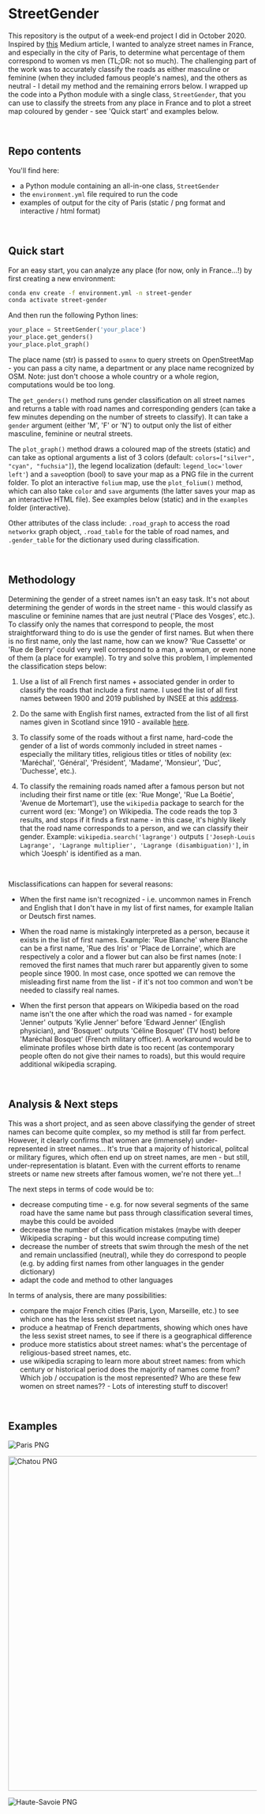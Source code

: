# StreetGender

This repository is the output of a week-end project I did in October 2020. Inspired by [this](https://towardsdatascience.com/what-can-analysing-more-than-2-million-street-names-reveal-c94be585759?gi=dd685ebcf5c5) Medium article, I wanted to analyze street names in France, and especially in the city of Paris, to determine what percentage of them correspond to women vs men (TL;DR: not so much). The challenging part of the work was to accurately classify the roads as either masculine or feminine (when they included famous people's names), and the others as neutral - I detail my method and the remaining errors below. I wrapped up the code into a Python module with a single class, `StreetGender`, that you can use to classify the streets from any place in France and to plot a street map coloured by gender - see 'Quick start' and examples below.

<br>

## Repo contents

You'll find here:
- a Python module containing an all-in-one class, `StreetGender`
- the `environment.yml` file required to run the code
- examples of output for the city of Paris (static / png format and interactive / html format)

<br>

## Quick start

For an easy start, you can analyze any place (for now, only in France...!) by first creating a new environment:

```bash
conda env create -f environment.yml -n street-gender
conda activate street-gender
```

And then run the following Python lines:

```python
your_place = StreetGender('your_place')
your_place.get_genders()
your_place.plot_graph()
```

The place name (str) is passed to `osmnx` to query streets on OpenStreetMap - you can pass a city name, a department or any place name recognized by OSM. Note: just don't choose a whole country or a whole region, computations would be too long.

The `get_genders()` method runs gender classification on all street names and returns a table with road names and corresponding genders (can take a few minutes depending on the number of streets to classify). It can take a `gender` argument (either 'M', 'F' or 'N') to output only the list of either masculine, feminine or neutral streets. 

The `plot_graph()` method draws a coloured map of the streets (static) and can take as optional arguments a list of 3 colors (default: `colors=["silver", "cyan", "fuchsia"]`), the legend localization (default: `legend_loc='lower left'`) and a `save`option (bool) to save your map as a PNG file in the current folder. To plot an interactive `folium` map, use the `plot_folium()` method, which can also take `color` and `save` arguments (the latter saves your map as an interactive HTML file). See examples below (static) and in the `examples` folder (interactive).

Other attributes of the class include: `.road_graph` to access the road `networkx` graph object, `.road_table` for the table of road names, and `.gender_table` for the dictionary used during classification.

<br>

## Methodology

Determining the gender of a street names isn't an easy task. It's not about determining the gender of words in the street name - this would classify as masculine or feminine names that are just neutral ('Place des Vosges', etc.). To classify only the names that correspond to people, the most straightforward thing to do is use the gender of first names. But when there is no first name, only the last name, how can we know? 'Rue Cassette' or 'Rue de Berry' could very well correspond to a man, a woman, or even none of them (a place for example). To try and solve this problem, I implemented the classification steps below:

1) Use a list of all French first names + associated gender in order to classify the roads that include a first name. I used the list of all first names between 1900 and 2019 published by INSEE at this [address](https://www.insee.fr/fr/statistiques/2540004?sommaire=4767262#consulter).

2) Do the same with English first names, extracted from the list of all first names given in Scotland since 1910 - available [here](https://www.nrscotland.gov.uk/files//statistics/babies-names/19/babies-first-names-all-names-all-years.csv).

3) To classify some of the roads without a first name, hard-code the gender of a list of words commonly included in street names - especially the military titles, religious titles or titles of nobility (ex: 'Maréchal', 'Général', 'Président', 'Madame', 'Monsieur', 'Duc', 'Duchesse', etc.).

4) To classify the remaining roads named after a famous person but not including their first name or title (ex: 'Rue Monge', 'Rue La Boétie', 'Avenue de Mortemart'), use the `wikipedia` package to search for the current word (ex: 'Monge') on Wikipedia. The code reads the top 3 results, and stops if it finds a first name - in this case, it's highly likely that the road name corresponds to a person, and we can classify their gender. Example: `wikipedia.search('lagrange')` outputs `['Joseph-Louis Lagrange', 'Lagrange multiplier', 'Lagrange (disambiguation)']`, in which 'Joesph' is identified as a man.

<br>

Misclassifications can happen for several reasons:

* When the first name isn't recognized - i.e. uncommon names in French and English that I don't have in my list of first names, for example Italian or Deutsch first names.

* When the road name is mistakingly interpreted as a person, because it exists in the list of first names. Example: 'Rue Blanche' where Blanche can be a first name, 'Rue des Iris' or 'Place de Lorraine', which are respectively a color and a flower but can also be first names (note: I removed the first names that much rarer but apparently given to some people since 1900. In most case, once spotted we can remove the misleading first name from the list - if it's not too common and won't be needed to classify real names.

* When the first person that appears on Wikipedia based on the road name isn't the one after which the road was named - for example 'Jenner' outputs 'Kylie Jenner' before 'Edward Jenner' (English physician), and 'Bosquet' outputs 'Céline Bosquet' (TV host) before 'Maréchal Bosquet' (French military officer). A workaround would be to eliminate profiles whose birth date is too recent (as contemporary people often do not give their names to roads), but this would require additional wikipedia scraping.

<br>

## Analysis & Next steps

This was a short project, and as seen above classifying the gender of street names can become quite complex, so my method is still far from perfect. However, it clearly confirms that women are (immensely) under-represented in street names... It's true that a majority of historical, politcal or military figures, which often end up on street names, are men - but still, under-representation is blatant. Even with the current efforts to rename streets or name new streets after famous women, we're not there yet...!

The next steps in terms of code would be to:
* decrease computing time - e.g. for now several segments of the same road have the same name but pass through classification several times, maybe this could be avoided 
* decrease the number of classification mistakes (maybe with deeper Wikipedia scraping - but this would increase computing time)
* decrease the number of streets that swim through the mesh of the net and remain unclassified (neutral), while they do correspond to people (e.g. by adding first names from other languages in the gender dictionary)
* adapt the code and method to other languages

In terms of analysis, there are many possibilities:
* compare the major French cities (Paris, Lyon, Marseille, etc.) to see which one has the less sexist street names
* produce a heatmap of French departments, showing which ones have the less sexist street names, to see if there is a geographical difference
* produce more statistics about street names: what's the percentage of religious-based street names, etc.
* use wikipedia scraping to learn more about street names: from which century or historical period does the majority of names come from? Which job / occupation is the most represented? Who are these few women on street names?? - Lots of interesting stuff to discover!

<br>

## Examples

![Paris PNG](examples/paris_gendered_street_map.png)

<img align="center" src="examples/chatou_gendered_street_map.png" width="678" alt="Chatou PNG">

<br>

![Haute-Savoie PNG](examples/haute-savoie_gendered_street_map.png)

